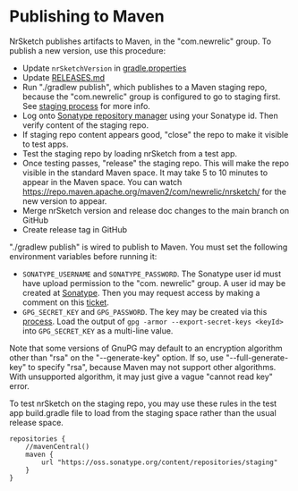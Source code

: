 # Publishing to Maven

NrSketch publishes artifacts to Maven, in the "com.newrelic" group. To publish a new version, use this procedure:

* Update `nrSketchVersion` in [gradle.properties](gradle.properties)
* Update [RELEASES.md](RELEASES.md)
* Run "./gradlew publish", which publishes to a Maven staging repo, because the "com.newrelic" group is configured
  to go to staging first. See
  [staging process](https://help.sonatype.com/repomanager2/staging-releases/staging-overview) for more info.
* Log onto [Sonatype repository manager](https://oss.sonatype.org/index.html#stagingRepositories) using your
  Sonatype id. Then verify content of the staging repo.
* If staging repo content appears good, "close" the repo to make it visible to test apps.
* Test the staging repo by loading nrSketch from a test app.
* Once testing passes, "release" the staging repo. This will make the repo visible in the standard Maven space. It 
  may take 5 to 10 minutes to appear in the Maven space. You can watch 
  https://repo.maven.apache.org/maven2/com/newrelic/nrsketch/ for the new version to appear.
* Merge nrSketch version and release doc changes to the main branch on GitHub
* Create release tag in GitHub

"./gradlew publish" is wired to publish to Maven. You must set the following environment variables before running it:
* `SONATYPE_USERNAME` and `SONATYPE_PASSWORD`. The Sonatype user id must have upload permission to the "com.
  newrelic" group. A user id may be created at [Sonatype](https://issues.sonatype.org/secure/Dashboard.jspa). Then
  you may request access by making a comment on this [ticket](https://issues.sonatype.org/browse/OSSRH-4818).
* `GPG_SECRET_KEY` and `GPG_PASSWORD`. The key may be created via this
  [process](https://central.sonatype.org/publish/requirements/gpg/). Load the output of `gpg -armor
  --export-secret-keys <keyId>` into `GPG_SECRET_KEY` as a multi-line value.

Note that some versions of GnuPG may default to an encryption algorithm other than
  "rsa" on the "--generate-key" option. If so, use "--full-generate-key" to specify "rsa", because Maven may not
  support other algorithms. With unsupported algorithm, it may just give a vague "cannot read key" error.

To test nrSketch on the staging repo, you may use these rules in the test app build.gradle file to load from the
staging space rather than the usual release space.
```
repositories {
    //mavenCentral()
    maven {
        url "https://oss.sonatype.org/content/repositories/staging"
    }
}
```